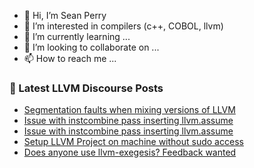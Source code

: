 - 👋 Hi, I’m Sean Perry
- 👀 I’m interested in compilers (c++, COBOL, llvm)
- 🌱 I’m currently learning ...
- 💞️ I’m looking to collaborate on ...
- 📫 How to reach me ...

<!---
s66perry/s66perry is a ✨ special ✨ repository because its `README.md` (this file) appears on your GitHub profile.
You can click the Preview link to take a look at your changes.
--->
### 📕 Latest LLVM Discourse Posts

<!-- DISCOURSE-LLVM:START -->
- [Segmentation faults when mixing versions of LLVM](https://discourse.llvm.org/t/segmentation-faults-when-mixing-versions-of-llvm/67694#post_15)
- [Issue with instcombine pass inserting llvm.assume](https://discourse.llvm.org/t/issue-with-instcombine-pass-inserting-llvm-assume/67735#post_2)
- [Issue with instcombine pass inserting llvm.assume](https://discourse.llvm.org/t/issue-with-instcombine-pass-inserting-llvm-assume/67735#post_1)
- [Setup LLVM Project on machine without sudo access](https://discourse.llvm.org/t/setup-llvm-project-on-machine-without-sudo-access/67734#post_2)
- [Does anyone use llvm-exegesis? Feedback wanted](https://discourse.llvm.org/t/does-anyone-use-llvm-exegesis-feedback-wanted/67729#post_5)
<!-- DISCOURSE-LLVM:END -->
